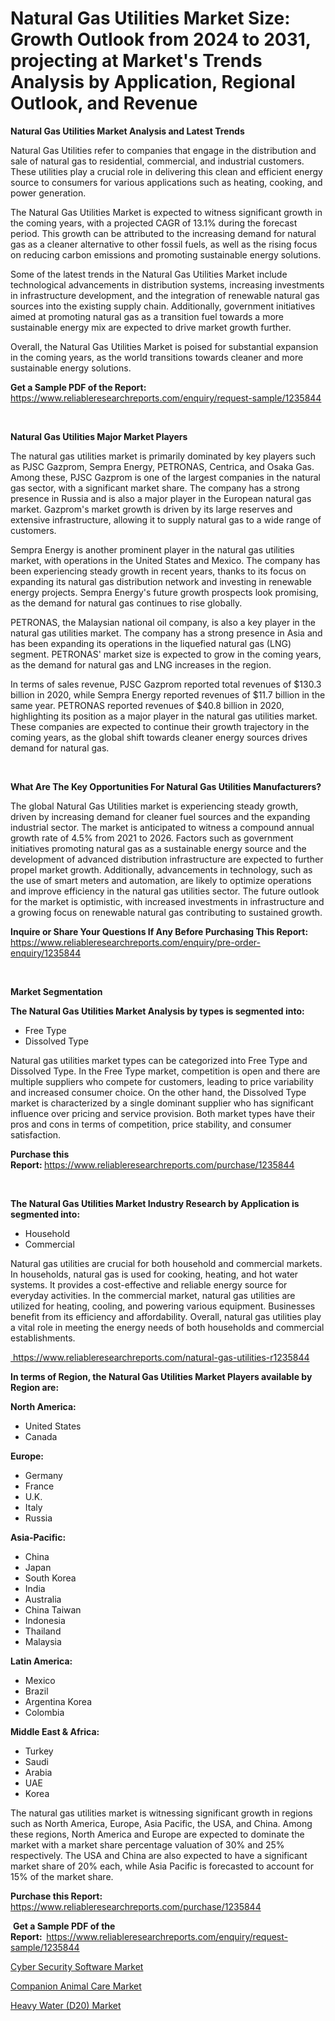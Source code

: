 <p><h1>Natural Gas Utilities Market Size: Growth Outlook from 2024 to 2031, projecting at Market's Trends Analysis by Application, Regional Outlook, and Revenue</h1></p><p><strong>Natural Gas Utilities Market Analysis and Latest Trends</strong></p>
<p><p>Natural Gas Utilities refer to companies that engage in the distribution and sale of natural gas to residential, commercial, and industrial customers. These utilities play a crucial role in delivering this clean and efficient energy source to consumers for various applications such as heating, cooking, and power generation.</p><p>The Natural Gas Utilities Market is expected to witness significant growth in the coming years, with a projected CAGR of 13.1% during the forecast period. This growth can be attributed to the increasing demand for natural gas as a cleaner alternative to other fossil fuels, as well as the rising focus on reducing carbon emissions and promoting sustainable energy solutions.</p><p>Some of the latest trends in the Natural Gas Utilities Market include technological advancements in distribution systems, increasing investments in infrastructure development, and the integration of renewable natural gas sources into the existing supply chain. Additionally, government initiatives aimed at promoting natural gas as a transition fuel towards a more sustainable energy mix are expected to drive market growth further.</p><p>Overall, the Natural Gas Utilities Market is poised for substantial expansion in the coming years, as the world transitions towards cleaner and more sustainable energy solutions.</p></p>
<p><strong>Get a Sample PDF of the Report:&nbsp;</strong> <a href="https://www.reliableresearchreports.com/enquiry/request-sample/1235844">https://www.reliableresearchreports.com/enquiry/request-sample/1235844</a></p>
<p>&nbsp;</p>
<p><strong>Natural Gas Utilities Major Market Players</strong></p>
<p><p>The natural gas utilities market is primarily dominated by key players such as PJSC Gazprom, Sempra Energy, PETRONAS, Centrica, and Osaka Gas. Among these, PJSC Gazprom is one of the largest companies in the natural gas sector, with a significant market share. The company has a strong presence in Russia and is also a major player in the European natural gas market. Gazprom's market growth is driven by its large reserves and extensive infrastructure, allowing it to supply natural gas to a wide range of customers.</p><p>Sempra Energy is another prominent player in the natural gas utilities market, with operations in the United States and Mexico. The company has been experiencing steady growth in recent years, thanks to its focus on expanding its natural gas distribution network and investing in renewable energy projects. Sempra Energy's future growth prospects look promising, as the demand for natural gas continues to rise globally.</p><p>PETRONAS, the Malaysian national oil company, is also a key player in the natural gas utilities market. The company has a strong presence in Asia and has been expanding its operations in the liquefied natural gas (LNG) segment. PETRONAS' market size is expected to grow in the coming years, as the demand for natural gas and LNG increases in the region.</p><p>In terms of sales revenue, PJSC Gazprom reported total revenues of $130.3 billion in 2020, while Sempra Energy reported revenues of $11.7 billion in the same year. PETRONAS reported revenues of $40.8 billion in 2020, highlighting its position as a major player in the natural gas utilities market. These companies are expected to continue their growth trajectory in the coming years, as the global shift towards cleaner energy sources drives demand for natural gas.</p></p>
<p>&nbsp;</p>
<p><strong>What Are The Key Opportunities For Natural Gas Utilities Manufacturers?</strong></p>
<p><p>The global Natural Gas Utilities market is experiencing steady growth, driven by increasing demand for cleaner fuel sources and the expanding industrial sector. The market is anticipated to witness a compound annual growth rate of 4.5% from 2021 to 2026. Factors such as government initiatives promoting natural gas as a sustainable energy source and the development of advanced distribution infrastructure are expected to further propel market growth. Additionally, advancements in technology, such as the use of smart meters and automation, are likely to optimize operations and improve efficiency in the natural gas utilities sector. The future outlook for the market is optimistic, with increased investments in infrastructure and a growing focus on renewable natural gas contributing to sustained growth.</p></p>
<p><strong>Inquire or Share Your Questions If Any Before Purchasing This Report:</strong> <a href="https://www.reliableresearchreports.com/enquiry/pre-order-enquiry/1235844">https://www.reliableresearchreports.com/enquiry/pre-order-enquiry/1235844</a></p>
<p>&nbsp;</p>
<p><strong>Market Segmentation</strong></p>
<p><strong>The Natural Gas Utilities Market Analysis by types is segmented into:</strong></p>
<p><ul><li>Free Type</li><li>Dissolved Type</li></ul></p>
<p><p>Natural gas utilities market types can be categorized into Free Type and Dissolved Type. In the Free Type market, competition is open and there are multiple suppliers who compete for customers, leading to price variability and increased consumer choice. On the other hand, the Dissolved Type market is characterized by a single dominant supplier who has significant influence over pricing and service provision. Both market types have their pros and cons in terms of competition, price stability, and consumer satisfaction.</p></p>
<p><strong>Purchase this Report:&nbsp;</strong><a href="https://www.reliableresearchreports.com/purchase/1235844">https://www.reliableresearchreports.com/purchase/1235844</a></p>
<p>&nbsp;</p>
<p><strong>The Natural Gas Utilities Market Industry Research by Application is segmented into:</strong></p>
<p><ul><li>Household</li><li>Commercial</li></ul></p>
<p><p>Natural gas utilities are crucial for both household and commercial markets. In households, natural gas is used for cooking, heating, and hot water systems. It provides a cost-effective and reliable energy source for everyday activities. In the commercial market, natural gas utilities are utilized for heating, cooling, and powering various equipment. Businesses benefit from its efficiency and affordability. Overall, natural gas utilities play a vital role in meeting the energy needs of both households and commercial establishments.</p></p>
<p><a href="https://www.reliableresearchreports.com/natural-gas-utilities-r1235844">&nbsp;https://www.reliableresearchreports.com/natural-gas-utilities-r1235844</a></p>
<p><strong>In terms of Region, the Natural Gas Utilities Market Players available by Region are:</strong></p>
<p>
    <p> <strong> North America: </strong>
        <ul>
            <li>United States</li>
            <li>Canada</li>
        </ul>
        </p> 
    <p> <strong> Europe: </strong>
        <ul>
            <li>Germany</li>
            <li>France</li>
            <li>U.K.</li>
            <li>Italy</li>
            <li>Russia</li>
        </ul>
        </p> 
    <p> <strong> Asia-Pacific: </strong>
        <ul>
            <li>China</li>
            <li>Japan</li>
            <li>South Korea</li>
            <li>India</li>
            <li>Australia</li>
            <li>China Taiwan</li>
            <li>Indonesia</li>
            <li>Thailand</li>
            <li>Malaysia</li>
        </ul>
        </p> 
    <p> <strong> Latin America: </strong>
        <ul>
            <li>Mexico</li>
            <li>Brazil</li>
            <li>Argentina Korea</li>
            <li>Colombia</li>
        </ul>
        </p> 
    <p> <strong> Middle East & Africa: </strong>
        <ul>
            <li>Turkey</li>
            <li>Saudi</li>
            <li>Arabia</li>
            <li>UAE</li>
            <li>Korea</li>
        </ul>
    </p>
    </p>
<p><p>The natural gas utilities market is witnessing significant growth in regions such as North America, Europe, Asia Pacific, the USA, and China. Among these regions, North America and Europe are expected to dominate the market with a market share percentage valuation of 30% and 25% respectively. The USA and China are also expected to have a significant market share of 20% each, while Asia Pacific is forecasted to account for 15% of the market share.</p></p>
<p><strong>Purchase this Report: </strong><a href="https://www.reliableresearchreports.com/purchase/1235844">https://www.reliableresearchreports.com/purchase/1235844</a></p>
<p>&nbsp;<strong>Get a Sample PDF of the Report:&nbsp;&nbsp;</strong><a href="https://www.reliableresearchreports.com/enquiry/request-sample/1235844">https://www.reliableresearchreports.com/enquiry/request-sample/1235844</a></p>
<p><strong></strong></p>
<p><p><a href="https://github.com/Angelnienowdseej3e45z3p8c/Market-Research-Report-List-2/blob/main/cyber-security-software-market.md">Cyber Security Software Market</a></p><p><a href="https://github.com/brentleyjimmiealvaradoz4l1rea/Market-Research-Report-List-2/blob/main/companion-animal-care-market.md">Companion Animal Care Market</a></p><p><a href="https://issuu.com/reportprime-2/docs/heavy-water-d20-market-size-2030.pptx">Heavy Water (D20) Market</a></p></p>